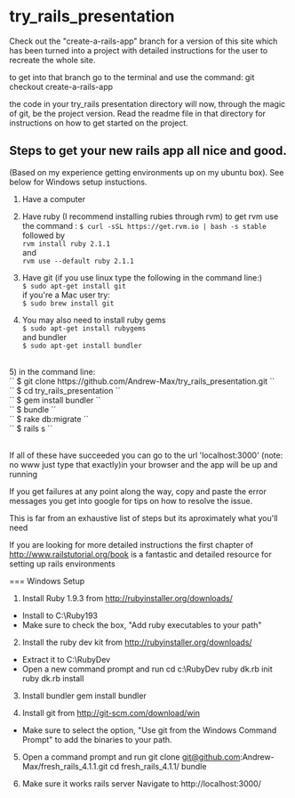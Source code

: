 try_rails_presentation
======================

Check out the "create-a-rails-app" branch for a version of this site which has been turned into a project with detailed instructions for the user to recreate the whole site.

to get into that branch go to the terminal and use the command:
    git checkout create-a-rails-app

the code in your try_rails presentation directory will now, through the magic of git, be the project version. Read the readme file in that directory for instructions on how to get started on the project.

## Steps to get your new rails app all nice and good.
(Based on my experience getting environments up on my ubuntu box).
See below for Windows setup instuctions.

1) Have a computer

2) Have ruby (I recommend installing rubies through rvm)
to get rvm use the command :
`` $ curl -sSL https://get.rvm.io | bash -s stable `` <br>
followed by <br>
`` rvm install ruby 2.1.1 ``<br>
and <br>
`` rvm use --default ruby 2.1.1 ``<br>

3) Have git (if you use linux type the following in the command line:) <br>
`` $ sudo apt-get install git `` <br>
if you're a Mac user try: <br>
``$ sudo brew install git``

4) You may also need to install ruby gems <br>
  `` $ sudo apt-get install rubygems ``<br>
  and bundler<br>
  `` $ sudo apt-get install bundler ``<br>
  <br>
5) in the command line: <br>
`` $ git clone https://github.com/Andrew-Max/try_rails_presentation.git `` <br>
`` $ cd try_rails_presentation ``<br>
`` $ gem install bundler `` <br>
`` $ bundle `` <br>
`` $ rake db:migrate `` <br>
`` $ rails s `` <br>
    <br>

If all of these have succeeded you can go to the url 'localhost:3000' (note: no www just type that exactly)in your browser and the app will be up and running

If you get failures at any point along the way, copy and paste the error messages you get into google for tips on how to resolve the issue.

This is far from an exhaustive list of steps but its aproximately what you'll need

If you are looking for more detailed instructions the first chapter of http://www.railstutorial.org/book is a fantastic and detailed resource for setting up rails environments

=== Windows Setup

1) Install Ruby 1.9.3 from http://rubyinstaller.org/downloads/
- Install to C:\\Ruby193
- Make sure to check the box, "Add ruby executables to your path"

2) Install the ruby dev kit from http://rubyinstaller.org/downloads/
- Extract it to C:\\RubyDev
- Open a new command prompt and run
    cd c:\RubyDev
    ruby dk.rb init
    ruby dk.rb install

3) Install bundler
    gem install bundler

4) Install git from http://git-scm.com/download/win
- Make sure to select the option, "Use git from the Windows Command Prompt" to add the binaries to your path.

5) Open a command prompt and run
    git clone git@github.com:Andrew-Max/fresh_rails_4.1.1.git
    cd fresh_rails_4.1.1/
    bundle

6) Make sure it works
    rails server
Navigate to http://localhost:3000/


